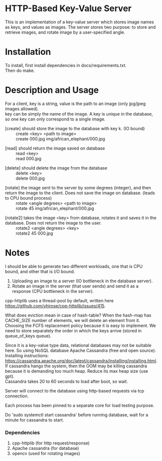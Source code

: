 # HTTP-Based Key-Value Server
This is an implementation of a key-value server which stores image names as keys, and values as images. The server stores two purpose: to store and retrieve images, and rotate image by a user-specified angle.

# Installation
To install, first install dependencies in docs/requirements.txt.  
Then do make.

# Description and Usage
For a client, 
key is a string, value is the path to an image (only jpg/jpeg images allowed).  
key can be simply the name of the image. A key is unique in the database, so one key can only correspond to a single image.

[create] should store the image to the database with key k. (IO bound)  
&nbsp;&nbsp;&nbsp;&nbsp;&nbsp;&nbsp;&nbsp;&nbsp;    create &lt;key&gt; &lt;path to image&gt;  
&nbsp;&nbsp;&nbsp;&nbsp;&nbsp;&nbsp;&nbsp;&nbsp;    create 000.jpg img/african_elephant/000.jpg  

[read] should return the image saved on database  
&nbsp;&nbsp;&nbsp;&nbsp;&nbsp;&nbsp;&nbsp;&nbsp;   read &lt;key&gt;  
&nbsp;&nbsp;&nbsp;&nbsp;&nbsp;&nbsp;&nbsp;&nbsp;   read 000.jpg  

[delete] should delete the image from the database  
&nbsp;&nbsp;&nbsp;&nbsp;&nbsp;&nbsp;&nbsp;&nbsp;   delete &lt;key&gt;  
&nbsp;&nbsp;&nbsp;&nbsp;&nbsp;&nbsp;&nbsp;&nbsp;   delete 000.jpg  

[rotate] the image sent to the server by some degrees (integer), and then return the image to the client. Does not save the image on database. (leads to CPU bound process)  
&nbsp;&nbsp;&nbsp;&nbsp;&nbsp;&nbsp;&nbsp;&nbsp;   rotate &lt;angle degrees&gt; &lt;path to image&gt;  
&nbsp;&nbsp;&nbsp;&nbsp;&nbsp;&nbsp;&nbsp;&nbsp;   rotate 45 img/african_elephant/000.jpg

[rotate2] takes the image &lt;key&gt; from database, rotates it and saves it in the database. Does not return the image to the user.  
&nbsp;&nbsp;&nbsp;&nbsp;&nbsp;&nbsp;&nbsp;&nbsp;   rotate2 &lt;angle degrees&gt; &lt;key&gt;  
&nbsp;&nbsp;&nbsp;&nbsp;&nbsp;&nbsp;&nbsp;&nbsp;   rotate2 45 000.jpg

# Notes

I should be able to generate two different workloads, one that is CPU bound, and other that is I/O bound.  
1. Uploading an image to a server (IO bottleneck in the database server).
2. Rotate an image in the server (that user sends) and send it as a response (CPU bottleneck in the server).

cpp-httplib uses a thread-pool by default, written here https://github.com/yhirose/cpp-httplib/issues/415.

What does eviction mean in case of hash-table? When the hash-map has CACHE_SIZE number of elements, we will delete an element
from it. Choosing the FCFS replacement policy because it is easy to implement. We need to store separately the order in
which the keys arrive (stored in queue_of_keys queue).

Since it is a key-value type data, relational databases may not be suitable here. So using NoSQL database Apache Cassandra (free and open source).  
Installing instructions:  https://cassandra.apache.org/doc/latest/cassandra/installing/installing.html.
If cassandra hangs the system, then the OOM may be killing cassandra because it is demanding too much heap. Reduce its max heap size (use gpt).  
Cassandra takes 20 to 60 seconds to load after boot, so wait.

Server will connect to the database using http-based requests via tcp connection.  

Each process has been pinned to a separate core for load testing purpose.

Do 'sudo systemctl start cassandra' before running database, wait for a minute for cassandra to start.
 
### Dependencies
1. cpp-httplib (for http request/response)
2. Apache cassandra (for database)
3. opencv (used for rotating images)